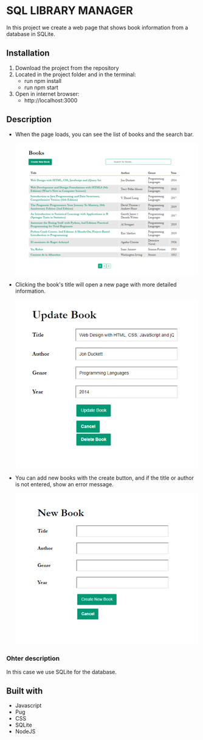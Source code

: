# SQL LIBRARY MANAGER

In this project we create a web page that shows book information from a database in SQLite.

## Installation

1. Download the project from the repository
2. Located in the project folder and in the terminal:
    - run npm install
    - run npm start
3. Open in internet browser:
    - http://localhost:3000

## Description

-   When the page loads, you can see the list of books and the search bar.

    ![](/preview/book_list.png)

-   Clicking the book's title will open a new page with more detailed information.

    ![](/preview/book_update.png)

-   You can add new books with the create button, and if the title or author is not entered, show an error message.

    ![](/preview/book_create.png)

### Ohter description

In this case we use SQLite for the database.

## Built with

-   Javascript
-   Pug
-   CSS
-   SQLite
-   NodeJS
